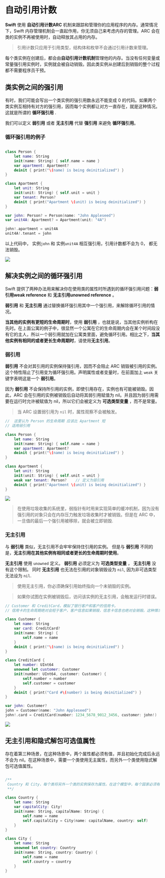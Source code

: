 # 自动引用计数

**Swift** 使用 **自动引用计数ARC** 机制来跟踪和管理你的应用程序的内存。通常情况下，Swift 内存管理机制会一直起作用，你无须自己来考虑内存的管理。ARC 会在类的实例不再被使用时，自动释放其占用的内存。

> 引用计数只应用于引用类型，结构体和枚举不会通过引用计数来管理。


每个类实例在创建后，都会由**自动引用计数机制**管理他的内存。当没有任何变量或常量强引用实例时，实例就会被自动销毁。因此类实例从创建后到销毁的整个过程都不需要程序员干预。

## 类实例之间的强引用

有时，我们可能会写出一个类实例的强引用数永远不能变成 0 的代码。如果两个类实例互相持有对方的强引用，因而每个实例都让对方一直存在，就是这种情况。这就是所谓的 **循环强引用** .

我们可以定义 **弱引用** 或者 **无主引用** 代替 **强引用** 
来避免 **循环强引用**。


### 循环强引用的例子



```swift

class Person {
    let name: String
    init(name: String) { self.name = name }
    var apartment: Apartment?
    deinit { print("\(name) is being deinitialized") }
}

class Apartment {
    let unit: String
    init(unit: String) { self.unit = unit }
    var tenant: Person?
    deinit { print("Apartment \(unit) is being deinitialized") }
}

var john: Person? = Person(name: "John Appleseed")
var unit4A: Apartment? = Apartment(unit: "4A")

john!.apartment = unit4A
unit4A!.tenant = john

```

以上代码中， 实例`john` 和 实例`unit4A` 相互强引用，引用计数都不会为 0， 都无法销毁。

![](https://gitee.com/existorlive/exist-or-live-pic/raw/master/%E6%88%AA%E5%B1%8F2021-01-30%20%E4%B8%8A%E5%8D%883.28.32.png)


## 解决实例之间的循环强引用

Swift 提供了两种办法用来解决你在使用类的属性时所遇到的循环强引用问题：**弱引用weak reference** 和 **无主引用unowned reference** 。

**弱引用** 和 **无主引用** 通过替换循环强引用其中一个强引用，来解除循环引用的情况。

**当其他的实例有更短的生命周期时**，使用 **弱引用** ，也就是说，当其他实例析构在先时。在上面公寓的例子中，很显然一个公寓在它的生命周期内会在某个时间段没有它的主人，所以一个弱引用就加在公寓类里面，避免循环引用。相比之下，**当其他实例有相同的或者更长生命周期时**，请使用**无主引用**。

### 弱引用

**弱引用** 不会对其引用的实例保持强引用，因而不会阻止 ARC 销毁被引用的实例。这个特性阻止了引用变为循环强引用。声明属性或者变量时，在前面加上 `weak` 关键字表明这是一个 **弱引用**。

因为 **弱引用** 不会保持所引用的实例，即使引用存在，实例也有可能被销毁。因此，ARC 会在引用的实例被销毁后自动将其弱引用赋值为 nil。并且因为弱引用需要在运行时允许被赋值为 nil，所以它们会被定义为 **可选类型变量** ，而不是常量。



> 当 ARC 设置弱引用为 `nil` 时，属性观察不会被触发。

```swift
//  这里认为 Person 的生命周期 应该比 Apartment 短
// 适用弱引用

class Person {
    let name: String
    init(name: String) { self.name = name }
    var apartment: Apartment?
    deinit { print("\(name) is being deinitialized") }
}

class Apartment {
    let unit: String
    init(unit: String) { self.unit = unit }
    weak var tenant: Person?    // 定义为弱引用
    deinit { print("Apartment \(unit) is being deinitialized") }
}

```

![](https://gitee.com/existorlive/exist-or-live-pic/raw/master/%E6%88%AA%E5%B1%8F2021-01-30%20%E4%B8%8A%E5%8D%883.46.37.png)

> 在使用垃圾收集的系统里，弱指针有时用来实现简单的缓冲机制，因为没有强引用的对象只会在内存压力触发垃圾收集时才被销毁。但是在 ARC 中，一旦值的最后一个强引用被移除，就会被立即销毁.

### 无主引用

与 **弱引用** 类似，无主引用不会牢牢保持住引用的实例。 但是与 **弱引用** 不同的是，**无主引用在其他实例有相同或者更长的生命周期时使用**。

**无主引用** 使用 `unowned` 定义。 **弱引用** 必须定义为 **可选类型变量** ， **无主引用** 没有这个限制。 同时 **无主引用** 也无法在引用的对象销毁设为 `nil`, 因为非可选类型无法设为 `nil`.

> 使用无主引用，你必须确保引用始终指向一个未销毁的实例。 

> 如果你试图在实例被销毁后，访问该实例的无主引用，会触发运行时错误。 

```swift
// Customer 和 CreditCard，模拟了银行客户和客户的信用卡。
// 信用卡的生命周期绝对会短于客户，客户信息如果销毁，信息卡信息也绝对会销毁。这种情况适用于 无主引用

class Customer {
    let name: String
    var card: CreditCard?
    init(name: String) {
        self.name = name
    }
    deinit { print("\(name) is being deinitialized") }
}

class CreditCard {
    let number: UInt64
    unowned let customer: Customer
    init(number: UInt64, customer: Customer) {
        self.number = number
        self.customer = customer
    }
    deinit { print("Card #\(number) is being deinitialized") }
}

var john: Customer?
john = Customer(name: "John Appleseed")
john!.card = CreditCard(number: 1234_5678_9012_3456, customer: john!)

```

![](https://gitee.com/existorlive/exist-or-live-pic/raw/master/%E6%88%AA%E5%B1%8F2021-01-30%20%E4%B8%8A%E5%8D%884.40.35.png)


## 无主引用和隐式解包可选值属性

存在着第三种场景，在这种场景中，两个属性都必须有值，并且初始化完成后永远不会为 nil。在这种场景中，需要一个类使用无主属性，而另外一个类使用隐式解包可选值属性。

```swift

/**
 Country 和 City，每个类将另外一个类的实例保存为属性。在这个模型中，每个国家必须有首都，每个城市必须属于一个国家。为了实现这种关系，Country 类拥有一个 capitalCity 属性，而 City 类有一个 country 属性：
 **/

class Country {
    let name: String
    var capitalCity: City!
    init(name: String, capitalName: String) {
        self.name = name
        self.capitalCity = City(name: capitalName, country: self)
    }
}

class City {
    let name: String
    unowned let country: Country
    init(name: String, country: Country) {
        self.name = name
        self.country = country
    }
}
```